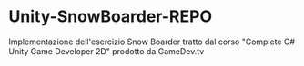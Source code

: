 # Unity-SnowBoarder-REPO
 Implementazione dell'esercizio Snow Boarder tratto dal corso "Complete C# Unity Game Developer 2D" prodotto da GameDev.tv
